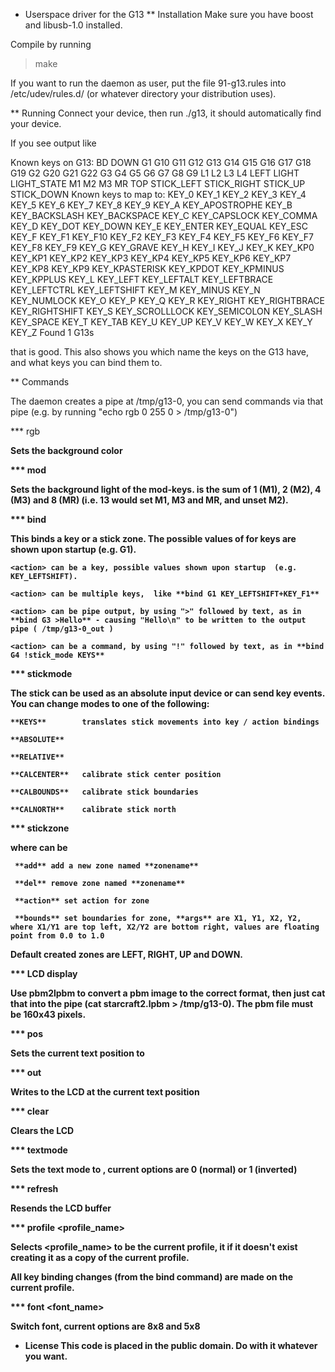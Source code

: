 * Userspace driver for the G13
** Installation
Make sure you have boost and libusb-1.0 installed.

Compile by running

> make

If you want to run the daemon as user, put the file 91-g13.rules into /etc/udev/rules.d/ (or whatever directory your distribution uses).

** Running
Connect your device, then run ./g13, it should automatically find your device.

If you see output like

Known keys on G13:
BD DOWN G1 G10 G11 G12 G13 G14 G15 G16 G17 G18 G19 G2 G20 G21 G22 G3 G4 G5 G6 G7 G8 G9 L1 L2 L3 L4 LEFT LIGHT LIGHT_STATE M1 M2 M3 MR TOP STICK_LEFT STICK_RIGHT STICK_UP STICK_DOWN 
Known keys to map to:
KEY_0 KEY_1 KEY_2 KEY_3 KEY_4 KEY_5 KEY_6 KEY_7 KEY_8 KEY_9 KEY_A KEY_APOSTROPHE KEY_B KEY_BACKSLASH KEY_BACKSPACE KEY_C KEY_CAPSLOCK KEY_COMMA KEY_D KEY_DOT KEY_DOWN KEY_E KEY_ENTER KEY_EQUAL KEY_ESC KEY_F KEY_F1 KEY_F10 KEY_F2 KEY_F3 KEY_F4 KEY_F5 KEY_F6 KEY_F7 KEY_F8 KEY_F9 KEY_G KEY_GRAVE KEY_H KEY_I KEY_J KEY_K KEY_KP0 KEY_KP1 KEY_KP2 KEY_KP3 KEY_KP4 KEY_KP5 KEY_KP6 KEY_KP7 KEY_KP8 KEY_KP9 KEY_KPASTERISK KEY_KPDOT KEY_KPMINUS KEY_KPPLUS KEY_L KEY_LEFT KEY_LEFTALT KEY_LEFTBRACE KEY_LEFTCTRL KEY_LEFTSHIFT KEY_M KEY_MINUS KEY_N KEY_NUMLOCK KEY_O KEY_P KEY_Q KEY_R KEY_RIGHT KEY_RIGHTBRACE KEY_RIGHTSHIFT KEY_S KEY_SCROLLLOCK KEY_SEMICOLON KEY_SLASH KEY_SPACE KEY_T KEY_TAB KEY_U KEY_UP KEY_V KEY_W KEY_X KEY_Y KEY_Z 
Found 1 G13s

that is good. This also shows you which name the keys on the G13 have, and what keys you can bind them to.

** Commands

The daemon creates a pipe at /tmp/g13-0, you can send commands via that pipe (e.g. by running "echo rgb 0 255 0 > /tmp/g13-0")

*** rgb <r> <g> <b>

Sets the background color

*** mod <n>

Sets the background light of the mod-keys. <n> is the sum of 1 (M1), 2 (M2), 4 (M3) and 8 (MR) (i.e. 13 
would set M1, M3 and MR, and unset M2).

*** bind <keyname> <action>

This binds a key or a stick zone. The possible values of <keyname> for keys are shown upon startup (e.g. G1).

    <action> can be a key, possible values shown upon startup  (e.g. KEY_LEFTSHIFT).
    
    <action> can be multiple keys,  like **bind G1 KEY_LEFTSHIFT+KEY_F1**

    <action> can be pipe output, by using ">" followed by text, as in **bind G3 >Hello** - causing "Hello\n" to be written to the output pipe ( /tmp/g13-0_out )

    <action> can be a command, by using "!" followed by text, as in **bind G4 !stick_mode KEYS** 

*** stickmode <mode>

The stick can be used as an absolute input device or can send key events. You can change modes to one of the following:

    **KEYS**        translates stick movements into key / action bindings
    
    **ABSOLUTE**
    
    **RELATIVE**
    
    **CALCENTER**   calibrate stick center position
    
    **CALBOUNDS**   calibrate stick boundaries
    
    **CALNORTH**    calibrate stick north
  
*** stickzone <operation> <zonename> <args>

where <operation> can be

     **add** add a new zone named **zonename**
     
     **del** remove zone named **zonename**
     
     **action** set action for zone 
     
     **bounds** set boundaries for zone, **args** are X1, Y1, X2, Y2, where X1/Y1 are top left, X2/Y2 are bottom right, values are floating point from 0.0 to 1.0 

Default created zones are LEFT, RIGHT, UP and DOWN.

*** LCD display

Use pbm2lpbm to convert a pbm image to the correct format, then just cat that into the pipe (cat starcraft2.lpbm > /tmp/g13-0).
The pbm file must be 160x43 pixels.

*** pos <row> <col>

Sets the current text position to <row> <col>

*** out <text>

Writes <text> to the LCD at the current text position

*** clear

Clears the LCD

*** textmode <mode>

Sets the text mode to <mode>, current options are 0 (normal) or 1 (inverted)

*** refresh

Resends the LCD buffer

*** profile <profile_name>
    
Selects <profile_name> to be the current profile, it if it doesn't exist creating it as a copy of the current profile.

All key binding changes (from the bind command) are made on the current profile.
 
 
*** font <font_name>   

Switch font, current options are 8x8 and 5x8    

* License
This code is placed in the public domain. Do with it whatever you want.